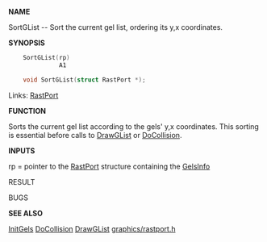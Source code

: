 
**NAME**

SortGList -- Sort the current gel list, ordering its y,x coordinates.

**SYNOPSIS**

```c
    SortGList(rp)
              A1

    void SortGList(struct RastPort *);

```
Links: [RastPort](_00AF.md) 

**FUNCTION**

Sorts the current gel list according to the gels' y,x coordinates.
This sorting is essential before calls to [DrawGList](DrawGList.md) or [DoCollision](DoCollision.md).

**INPUTS**

rp = pointer to the [RastPort](_00AF.md) structure containing the [GelsInfo](_00AF.md)

RESULT

BUGS

**SEE ALSO**

[InitGels](InitGels.md)  [DoCollision](DoCollision.md)  [DrawGList](DrawGList.md)  [graphics/rastport.h](_00AF.md)
